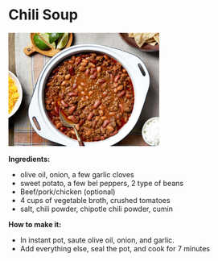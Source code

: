# Chili Soup

![bars](chili.jpeg)

**Ingredients:**
* olive oil, onion, a few garlic cloves
* sweet potato, a few bel peppers, 2 type of beans
* Beef/pork/chicken (optional)
* 4 cups of vegetable broth, crushed tomatoes
* salt, chili powder, chipotle chili powder, cumin

**How to make it:**
* In instant pot, saute olive oil, onion, and garlic.
* Add everything else, seal the pot, and cook for 7 minutes
